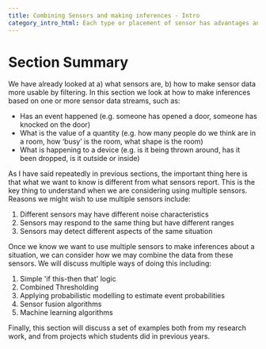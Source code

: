 ```yaml
---
title: Combining Sensors and making inferences - Intro
category_intro_html: Each type or placement of sensor has advantages and disadvantages over the range of possible situations we are sensing. By combining two or more sensors it may be possible to get improved results, as each sensor compensates for weaknesses in the other sensors.
---
```


# Section Summary

We have already looked at a) what sensors are, b) how to make sensor data more usable by filtering. In this section we look at how to make inferences based on one or more sensor data streams, such as:

* Has an event happened (e.g. someone has opened a door, someone has knocked on the door)
* What is the value of a quantity (e.g. how many people do we think are in a room, how ‘busy’ is the room, what shape is the room)
* What is happening to a device (e.g. is it being thrown around, has it been dropped, is it outside or inside)

As I have said repeatedly in previous sections, the important thing here is that what we want to know is different from what sensors report. This is the key thing to understand when we are considering using multiple sensors. Reasons we might wish to use multiple sensors include:

1. Different sensors may have different noise characteristics
2. Sensors may respond to the same thing but have different ranges 
3. Sensors may detect different aspects of the same situation

Once we know we want to use multiple sensors to make inferences about a situation, we can consider how we may combine the data from these sensors. We will discuss multiple ways of doing this including:

1. Simple 'if this-then that' logic
2. Combined Thresholding
3. Applying probabilistic modelling to estimate event probabilities
4. Sensor fusion algorithms
5. Machine learning algorithms

Finally, this section will discuss a set of examples both from my research work, and from projects which students did in previous years.
